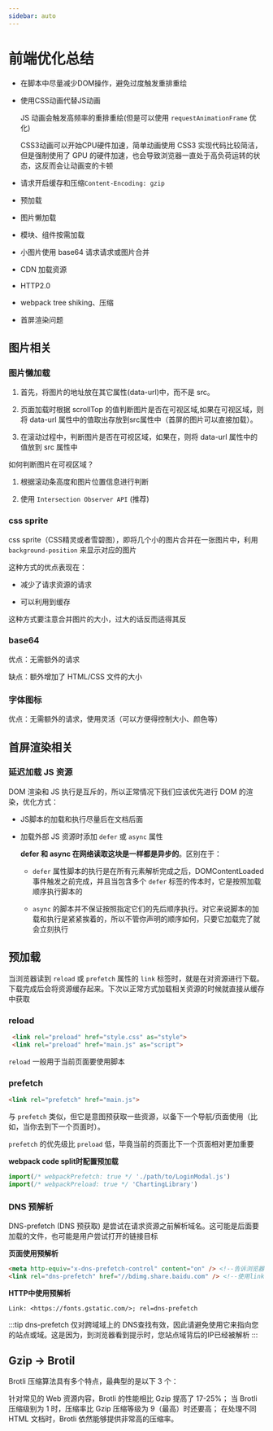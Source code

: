 ```yaml
---
sidebar: auto
---
```


# 前端优化总结

- 在脚本中尽量减少DOM操作，避免过度触发重排重绘

- 使用CSS动画代替JS动画

  JS 动画会触发高频率的重排重绘(但是可以使用 `requestAnimationFrame` 优化)

  CSS3动画可以开始CPU硬件加速，简单动画使用 CSS3 实现代码比较简洁，但是强制使用了 GPU 的硬件加速，也会导致浏览器一直处于高负荷运转的状态，这反而会让动画变的卡顿

- 请求开启缓存和压缩`Content-Encoding: gzip`

- 预加载

- 图片懒加载

- 模块、组件按需加载

- 小图片使用 base64 请求请求或图片合并

- CDN 加载资源

- HTTP2.0

- webpack tree shiking、压缩

- 首屏渲染问题

## 图片相关

### 图片懒加载

1. 首先，将图片的地址放在其它属性(data-url)中，而不是 src。

2. 页面加载时根据 scrollTop 的值判断图片是否在可视区域,如果在可视区域，则将 data-url 属性中的值取出存放到src属性中（首屏的图片可以直接加载）。

3. 在滚动过程中，判断图片是否在可视区域，如果在，则将 data-url 属性中的值放到 src 属性中

如何判断图片在可视区域？

1. 根据滚动条高度和图片位置信息进行判断

2. 使用 `Intersection Observer API` (推荐)

### css sprite

css sprite（CSS精灵或者雪碧图），即将几个小的图片合并在一张图片中，利用 `background-position` 来显示对应的图片

这种方式的优点表现在：

- 减少了请求资源的请求

- 可以利用到缓存

这种方式要注意合并图片的大小，过大的话反而适得其反

### base64

优点：无需额外的请求

缺点：额外增加了 HTML/CSS 文件的大小

### 字体图标

优点：无需额外的请求，使用灵活（可以方便得控制大小、颜色等）

## 首屏渲染相关

### 延迟加载 JS 资源

DOM 渲染和 JS 执行是互斥的，所以正常情况下我们应该优先进行 DOM 的渲染，优化方式：

- JS脚本的加载和执行尽量后在文档后面

- 加载外部 JS 资源时添加 `defer` 或 `async` 属性

   **defer 和 async 在网络读取这块是一样都是异步的**。区别在于：
   
   - `defer` 属性脚本的执行是在所有元素解析完成之后，DOMContentLoaded 事件触发之前完成，并且当包含多个 `defer` 标签的传本时，它是按照加载顺序执行脚本的
   
   - `async` 的脚本并不保证按照指定它们的先后顺序执行。对它来说脚本的加载和执行是紧紧挨着的，所以不管你声明的顺序如何，只要它加载完了就会立刻执行


## 预加载

当浏览器读到 `reload` 或 `prefetch` 属性的 `link` 标签时，就是在对资源进行下载。下载完成后会将资源缓存起来。下次以正常方式加载相关资源的时候就直接从缓存中获取

### reload

```html
 <link rel="preload" href="style.css" as="style">
 <link rel="preload" href="main.js" as="script">
```

`reload` 一般用于当前页面要使用脚本

### prefetch

```html
<link rel="prefetch" href="main.js">
```

与 `prefetch` 类似，但它是意图预获取一些资源，以备下一个导航/页面使用（比如，当你去到下一个页面时）。

`prefetch` 的优先级比 `preload` 低，毕竟当前的页面比下一个页面相对更加重要

**webpack code split时配置预加载**

```js
import(/* webpackPrefetch: true */ './path/to/LoginModal.js')
import(/* webpackPreload: true */ 'ChartingLibrary')
```

### DNS 预解析

DNS-prefetch (DNS 预获取) 是尝试在请求资源之前解析域名。这可能是后面要加载的文件，也可能是用户尝试打开的链接目标

**页面使用预解析**

```html
<meta http-equiv="x-dns-prefetch-control" content="on" /> <!--告诉浏览器，当前页面要做DNS预解析-->
<link rel="dns-prefetch" href="//bdimg.share.baidu.com" /> <!--使用link标签来强制查询特定主机名-->
```

**HTTP中使用预解析**

```
Link: <https://fonts.gstatic.com/>; rel=dns-prefetch
```

:::tip
dns-prefetch 仅对跨域域上的 DNS查找有效，因此请避免使用它来指向您的站点或域。这是因为，到浏览器看到提示时，您站点域背后的IP已经被解析
:::

## Gzip -> Brotil

Brotli 压缩算法具有多个特点，最典型的是以下 3 个：

针对常见的 Web 资源内容，Brotli 的性能相比 Gzip 提高了 17-25%；
当 Brotli 压缩级别为 1 时，压缩率比 Gzip 压缩等级为 9（最高）时还要高；
在处理不同 HTML 文档时，Brotli 依然能够提供非常高的压缩率。